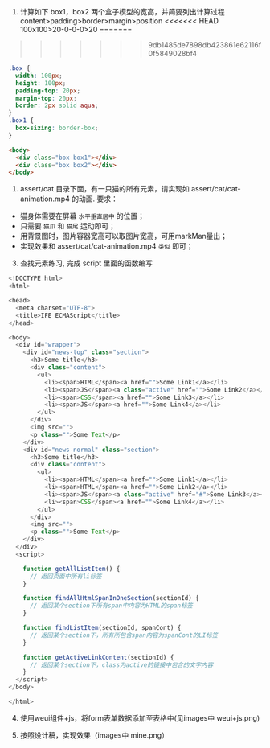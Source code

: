 1. 计算如下 box1，box2 两个盒子模型的宽高，并简要列出计算过程
content>padding>border>margin>position
<<<<<<< HEAD
100x100>20-0-0-0>20
=======
<!-- 100x100>20-0-0-0> -->
>>>>>>> 9db1485de7898db423861e62116f0f5849028bf4
```css
.box {
  width: 100px;
  height: 100px;
  padding-top: 20px;
  margin-top: 20px;
  border: 2px solid aqua;
}
.box1 {
  box-sizing: border-box;
}
```
```html
<body>
  <div class="box box1"></div>
  <div class="box box2"></div>
</body>
```

1. assert/cat 目录下面，有一只猫的所有元素，请实现如 assert/cat/cat-animation.mp4 的动画.
  要求：

- 猫身体需要在屏幕 `水平垂直居中` 的位置；
- 只需要 `猫爪` 和 `猫尾` 运动即可；
- 用背景图时，图片容器宽高可以取图片宽高，可用markMan量出；
- 实现效果和 assert/cat/cat-animation.mp4 `类似` 即可；
  
3. 查找元素练习, 完成 script 里面的函数编写
```js
<!DOCTYPE html>
<html>

<head>
  <meta charset="UTF-8">
  <title>IFE ECMAScript</title>
</head>

<body>
  <div id="wrapper">
    <div id="news-top" class="section">
      <h3>Some title</h3>
      <div class="content">
        <ul>
          <li><span>HTML</span><a href="">Some Link1</a></li>
          <li><span>JS</span><a class="active" href="">Some Link2</a></li>
          <li><span>CSS</span><a href="">Some Link3</a></li>
          <li><span>JS</span><a href="">Some Link4</a></li>
        </ul>
      </div>
      <img src="">
      <p class="">Some Text</p>
    </div>
    <div id="news-normal" class="section">
      <h3>Some title</h3>
      <div class="content">
        <ul>
          <li><span>HTML</span><a href="">Some Link1</a></li>
          <li><span>HTML</span><a href="">Some Link2</a></li>
          <li><span>JS</span><a class="active" href="#">Some Link3</a></li>
          <li><span>CSS</span><a href="">Some Link4</a></li>
        </ul>
      </div>
      <img src="">
      <p class="">Some Text</p>
    </div>
  </div>
  <script>

    function getAllListItem() {
      // 返回页面中所有li标签
    }

    function findAllHtmlSpanInOneSection(sectionId) {
      // 返回某个section下所有span中内容为HTML的span标签
    }

    function findListItem(sectionId, spanCont) {
      // 返回某个section下，所有所包含span内容为spanCont的LI标签
    }

    function getActiveLinkContent(sectionId) {
      // 返回某个section下，class为active的链接中包含的文字内容
    }
  </script>
</body>

</html>
```

4. 使用weui组件+js，将form表单数据添加至表格中(见images中  weui+js.png)

5. 按照设计稿，实现效果（images中 mine.png）
